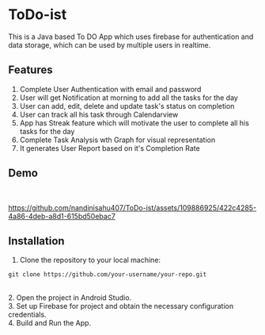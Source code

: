 # ToDo-ist
This is a Java based To DO App which uses firebase for authentication and data storage, which can be used by multiple users in realtime.

## Features

1. Complete User Authentication with email and password<br>
2. User will get Notification at morning to add all the tasks for the day<br>
3. User can add, edit, delete and update task's status on completion<br>
4. User can track all his task through Calendarview<br>
5. App has Streak feature which will motivate the user to complete all his tasks for the day<br>
6. Complete Task Analysis wth Graph for visual representation<br>
7. It generates User Report based on it's Completion Rate<br>


## Demo
<br>


https://github.com/nandinisahu407/ToDo-ist/assets/109886925/422c4285-4a86-4deb-a8d1-615bd50ebac7

## Installation

1. Clone the repository to your local machine:
```
git clone https://github.com/your-username/your-repo.git

```
<br>
2. Open the project in Android Studio.<br>
3. Set up Firebase for project and obtain the necessary configuration credentials.<br>
4. Build and Run the App.


